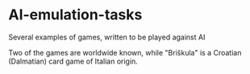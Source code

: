 # AI-emulation-tasks
Several examples of games, written to be played against AI

Two of the games are worldwide known, while "Briškula" is a Croatian (Dalmatian)
card game of Italian origin.
